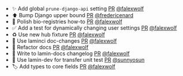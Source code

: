 - ✨ Add global `prune-django-api` setting [PR](https://github.com/laminlabs/lamin-cli/pull/53) [@falexwolf](https://github.com/falexwolf)
- ⬆️ Bump Django upper bound [PR](https://github.com/laminlabs/lamindb-setup/pull/793) [@fredericenard](https://github.com/fredericenard)
- 📝 Polish bio-registries how-to [PR](https://github.com/laminlabs/lamindb/pull/1722) [@falexwolf](https://github.com/falexwolf)
- ✅ Add a test for dynamically changing user settings [PR](https://github.com/laminlabs/lamindb-setup/pull/791) [@falexwolf](https://github.com/falexwolf)
- ♻️ Use new hub fixture [PR](https://github.com/laminlabs/lamindb-setup/pull/789) [@falexwolf](https://github.com/falexwolf)
- 👷 Use laminci doc-changes [PR](https://github.com/laminlabs/lamindb-setup/pull/790) [@falexwolf](https://github.com/falexwolf)
- 📝 Refactor docs [PR](https://github.com/laminlabs/lamindb/pull/1721) [@falexwolf](https://github.com/falexwolf)
- 👷 Write to lamin-docs changelog [PR](https://github.com/laminlabs/lamin-mlops/pull/14) [@falexwolf](https://github.com/falexwolf)
- 👷 Use lamin-dev for transfer unit test [PR](https://github.com/laminlabs/lamindb/pull/1719) [@sunnyosun](https://github.com/sunnyosun)
- 🏷️ Add types to core fields [PR](https://github.com/laminlabs/lamindb/pull/1716) [@falexwolf](https://github.com/falexwolf)
